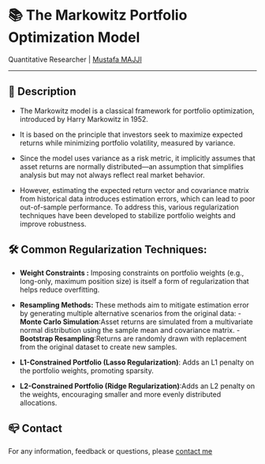 # 📚 The Markowitz Portfolio Optimization Model

Quantitative Researcher | [Mustafa MAJJI](linkedin.com/in/mustafa-majji-3a59861a2)

***

## :monocle_face: Description

- The Markowitz model is a classical framework for portfolio optimization, introduced by Harry Markowitz in 1952.

- It is based on the principle that investors seek to maximize expected returns while minimizing portfolio volatility, measured by variance.

- Since the model uses variance as a risk metric, it implicitly assumes that asset returns are normally distributed—an assumption that simplifies analysis but may not always reflect real market behavior.

- However, estimating the expected return vector and covariance matrix from historical data introduces estimation errors, which can lead to poor out-of-sample performance. To address this, various regularization techniques have been developed to stabilize portfolio weights and improve robustness.


## 🛠️ Common Regularization Techniques:

- **Weight Constraints :**  Imposing constraints on portfolio weights (e.g., long-only, maximum position size) is itself a form of regularization that helps reduce overfitting.
- **Resampling Methods:** These methods aim to mitigate estimation error by generating multiple alternative scenarios from the original data:
               - **Monte Carlo Simulation**:Asset returns are simulated from a multivariate normal distribution using the sample mean and covariance matrix.
               - **Bootstrap Resampling**:Returns are randomly drawn with replacement from the original dataset to create new samples.
  
- **L1-Constrained Portfolio (Lasso Regularization)**: Adds an L1 penalty on the portfolio weights, promoting sparsity.
- **L2-Constrained Portfolio (Ridge Regularization)**:Adds an L2 penalty on the weights, encouraging smaller and more evenly distributed allocations.

## :mailbox_closed: Contact
For any information, feedback or questions, please [contact me][Mustafa-email]




[Mustafa-email]: mailto:majji1999@gmail.com
